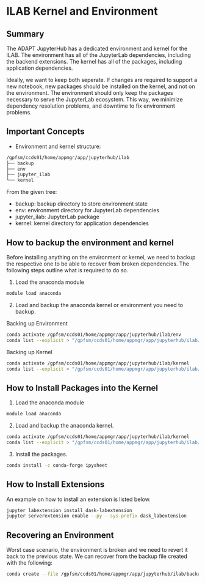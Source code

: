 # ILAB Kernel and Environment

## Summary

The ADAPT JupyterHub has a dedicated environment and kernel for the ILAB.
The environment has all of the JupyterLab dependencies, including the backend
extensions. The kernel has all of the packages, including application dependencies.

Ideally, we want to keep both seperate. If changes are required to support a new notebook,
new packages should be installed on the kernel, and not on the environment. The environment
should only keep the packages necessary to serve the JupyterLab ecosystem. This way, we minimize
dependency resolution problems, and downtime to fix environment problems.

## Important Concepts

- Environment and kernel structure:

```bash
/gpfsm/ccds01/home/appmgr/app/jupyterhub/ilab
├── backup
├── env
├── jupyter_ilab
└── kernel
```

From the given tree:
- backup: backup directory to store environment state
- env: environment directory for JupyterLab dependencies
- jupyter_ilab: JupyterLab package
- kernel: kernel directory for application dependencies

## How to backup the environment and kernel

Before installing anything on the environment or kernel, we need to backup the respective
one to be able to recover from broken dependencies. The following steps outline what is required to do so.

1. Load the anaconda module

```bash
module load anaconda
```

2. Load and backup the anaconda kernel or environment you need to backup.

Backing up Environment

```bash
conda activate /gpfsm/ccds01/home/appmgr/app/jupyterhub/ilab/env
conda list --explicit > "/gpfsm/ccds01/home/appmgr/app/jupyterhub/ilab/backup/env-"`date +"%Y-%m-%d.out"`
```

Backing up Kernel

```bash
conda activate /gpfsm/ccds01/home/appmgr/app/jupyterhub/ilab/kernel
conda list --explicit > "/gpfsm/ccds01/home/appmgr/app/jupyterhub/ilab/backup/kernel-"`date +"%Y-%m-%d.out"`
```

## How to Install Packages into the Kernel

1. Load the anaconda module

```bash
module load anaconda
```

2. Load and backup the anaconda kernel.

```bash
conda activate /gpfsm/ccds01/home/appmgr/app/jupyterhub/ilab/kernel
conda list --explicit > "/gpfsm/ccds01/home/appmgr/app/jupyterhub/ilab/backup/kernel-"`date +"%Y-%m-%d.out"`
```

3. Install the packages.

```bash
conda install -c conda-forge ipysheet
```

## How to Install Extensions

An example on how to install an extension is listed below.

```bash
jupyter labextension install dask-labextension
jupyter serverextension enable --py --sys-prefix dask_labextension
```

## Recovering an Environment

Worst case scenario, the environment is broken and we need to revert it back to the previous
state. We can recover from the backup file created with the following:

```bash
conda create --file /gpfsm/ccds01/home/appmgr/app/jupyterhub/ilab/backup/$backup_filename -n my_new_environment
```
